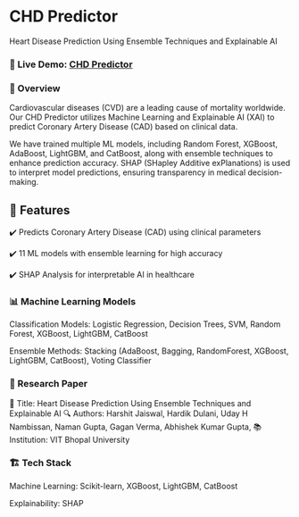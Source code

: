 # CHD Predictor
Heart Disease Prediction Using Ensemble Techniques and Explainable AI
### 🔗 Live Demo: [CHD Predictor](https://chdpredictor.streamlit.app/)

### 📌 Overview
Cardiovascular diseases (CVD) are a leading cause of mortality worldwide. Our CHD Predictor utilizes Machine Learning and Explainable AI (XAI) to predict Coronary Artery Disease (CAD) based on clinical data.

We have trained multiple ML models, including Random Forest, XGBoost, AdaBoost, LightGBM, and CatBoost, along with ensemble techniques to enhance prediction accuracy. SHAP (SHapley Additive exPlanations) is used to interpret model predictions, ensuring transparency in medical decision-making.

## 🚀 Features
✔️ Predicts Coronary Artery Disease (CAD) using clinical parameters

✔️ 11 ML models with ensemble learning for high accuracy

✔️ SHAP Analysis for interpretable AI in healthcare

### 📊 Machine Learning Models
Classification Models: Logistic Regression, Decision Trees, SVM, Random Forest, XGBoost, LightGBM, CatBoost

Ensemble Methods: Stacking (AdaBoost, Bagging, RandomForest, XGBoost, LightGBM, CatBoost), Voting Classifier

### 🔬 Research Paper
📄 Title: Heart Disease Prediction Using Ensemble Techniques and Explainable AI
🔍 Authors: Harshit Jaiswal, Hardik Dulani, Uday H Nambissan, Naman Gupta, Gagan Verma, Abhishek Kumar Gupta,
📚 Institution: VIT Bhopal University

### 🏗️ Tech Stack
Machine Learning: Scikit-learn, XGBoost, LightGBM, CatBoost

Explainability: SHAP
